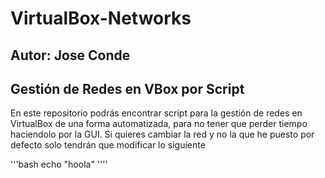 # VirtualBox-Networks
## Autor: Jose Conde
## Gestión de Redes en VBox por Script

En este repositorio podrás encontrar script para la gestión de redes en VirtualBox de una forma automatizada, 
para no tener que perder tiempo haciendolo por la GUI. Si quieres cambiar la red y no la que he puesto por
defecto solo tendrán que modificar lo siguiente 

'''bash 
echo "hoola"
''''

